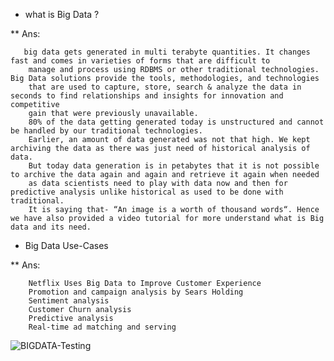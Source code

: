 * what is Big Data ?

** Ans:  
       
       big data gets generated in multi terabyte quantities. It changes fast and comes in varieties of forms that are difficult to 
        manage and process using RDBMS or other traditional technologies. Big Data solutions provide the tools, methodologies, and technologies 
        that are used to capture, store, search & analyze the data in seconds to find relationships and insights for innovation and competitive 
        gain that were previously unavailable.
        80% of the data getting generated today is unstructured and cannot be handled by our traditional technologies. 
        Earlier, an amount of data generated was not that high. We kept archiving the data as there was just need of historical analysis of data. 
        But today data generation is in petabytes that it is not possible to archive the data again and again and retrieve it again when needed 
        as data scientists need to play with data now and then for predictive analysis unlike historical as used to be done with traditional.
        It is saying that- “An image is a worth of thousand words“. Hence we have also provided a video tutorial for more understand what is Big data and its need.
        
*  Big Data Use-Cases

** Ans:

        Netflix Uses Big Data to Improve Customer Experience
        Promotion and campaign analysis by Sears Holding
        Sentiment analysis
        Customer Churn analysis
        Predictive analysis
        Real-time ad matching and serving

![BIGDATA-Testing](https://user-images.githubusercontent.com/31212980/86347896-874a9500-bc7c-11ea-9a1e-4afaddc8ef00.png)

